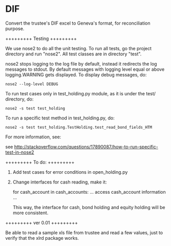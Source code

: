 # DIF

Convert the trustee's DIF excel to Geneva's format, for reconciliation purpose.

+++++++++
Testing
+++++++++

We use nose2 to do all the unit testing. To run all tests, go the project directory and run "nose2". All test classes are in directory "test".

nose2 stops logging to the log file by default, instead it redirects the log messages to stdout. By default messages with logging level equal or above
logging.WARNING gets displayed. To display debug messages, do:

	nose2 --log-level DEBUG

To run test cases only in test_holding.py module, as it is under the test/ directory, do:

	nose2 -s test test_holding

To run a specific test method in test_holding.py, do:

	nose2 -s test test_holding.TestHolding.test_read_bond_fields_HTM

For more information, see:

see http://stackoverflow.com/questions/17890087/how-to-run-specific-test-in-nose2



+++++++++
To do:
+++++++++

1. Add test cases for error conditions in open_holding.py

2. Change interfaces for cash reading, make it:

	for cash_account in cash_accounts:
		... access cash_account information ...

	This way, the interface for cash, bond holding and equity holding will be more consistent.



+++++++++
ver 0.01
+++++++++

Be able to read a sample xls file from trustee and read a few values, just to verify that the xlrd package works.
